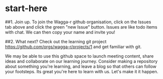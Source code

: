 # start-here
##1. Join up.
To join the Wagga-r github organisation, click on the Issues tab above and click the green "new Issue" button. Issues are like todo items with chat. We can then copy your name and invite you! 

##2. What next?
Check out the learning git project https://github.com/orgs/wagga-r/projects/1 and get familiar with git. 

We may be able to use this github space to launch meeting content, share ideas and collaborate on our learning journey. Consider making a repository about something you're learning, and leave a blog so that others can follow your footsteps. 
Its great you're here to learn with us. Let's make it it happen. 
